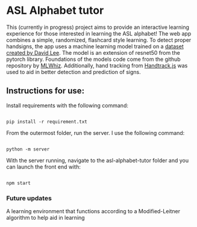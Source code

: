 # ASL Alphabet tutor

This (currently in progress) project aims to provide an interactive learning experience for those interested in learning the ASL alphabet!
The web app combines a simple, randomized, flashcard style learning. To detect proper handsigns, the app
uses a machine learning model trained on a [dataset created by David Lee](https://public.roboflow.com/object-detection/american-sign-language-letters/1). The model is an extension of resnet50 from the pytorch library. Foundations of the models code come from
the github repository by [MLWhiz](https://github.com/MLWhiz/data_science_blogs/tree/master/compvisblog). Additionally, hand tracking from [Handtrack.js](https://github.com/victordibia/handtrack.js/) was used to aid in better detection and prediction of signs.

## Instructions for use:

Install requirements with the following command:

```

pip install -r requirement.txt

```

From the outermost folder, run the server. I use the following command:

```

python -m server

```

With the server running, navigate to the asl-alphabet-tutor folder and you can launch the front end with:

```

npm start

```

### Future updates

A learning environment that functions according to a Modified-Leitner algorithm to help aid in learning

